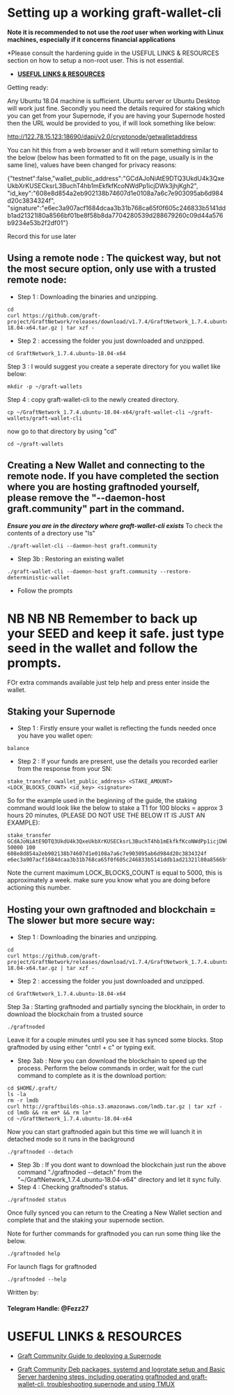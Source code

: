 # Setting up a working graft-wallet-cli

**Note it is recommended to not use the *root* user when working with Linux machines, especially if it concerns financial applications**

*Please consult the hardening guide in the USEFUL LINKS & RESOURCES section on how to setup a non-root user. This is not essential.

- [**USEFUL LINKS & RESOURCES**](#useful-links--resources)

Getting ready:

Any Ubuntu 18.04 machine is sufficient. Ubuntu server or Ubuntu Desktop will work just fine.
Secondly you need the details required for staking which you can get from your Supernode, if you are having your Supernode hosted then the URL would be provided to you, if will look something like below:

http://122.78.15.123:18690/dapi/v2.0/cryptonode/getwalletaddress

You can hit this from a web browser and it will return something similar to the below (below has been formatted to fit on the page, usually is in the same line), values have been changed for privacy reasons:

{"testnet":false,"wallet_public_address":"GCdAJoNiAtE9DTQ3UkdU4k3QxeUkbXrKUSECksrL3BuchT4hb1mEkfkfKcoNWdPp1icjDWk3jhjKgh2",
"id_key":"608e8d854a2eb902138b74607d1e0108a7a6c7e903095ab6d984d20c3834324f",
"signature":"e6ec3a907acf1684dcaa3b31b768ca65f0f605c246833b5141ddb1ad21321l80a8566bf01be8f58b8da7704280539d288679260c09d44a576b9234e53b2f2df01"}

Record this for use later



## Using a remote node : The quickest way, but not the most secure option, only use with a trusted remote node:

- Step 1 : Downloading the binaries and unzipping.
````
cd
curl https://github.com/graft-project/GraftNetwork/releases/download/v1.7.4/GraftNetwork_1.7.4.ubuntu-18.04-x64.tar.gz | tar xzf -
````
- Step 2 : accessing the folder you just downloaded and unzipped.
````
cd GraftNetwork_1.7.4.ubuntu-18.04-x64
````
Step 3 : I would suggest you create a seperate directory for you wallet like below:
````
mkdir -p ~/graft-wallets
````
Step 4 : copy graft-wallet-cli to the newly created directory.
````
cp ~/GraftNetwork_1.7.4.ubuntu-18.04-x64/graft-wallet-cli ~/graft-wallets/graft-wallet-cli
````
now go to that directory by using "cd"
````
cd ~/graft-wallets
````
## Creating a New Wallet and connecting to the remote node. If you have completed the section where you are hosting graftnoded yourself, please remove the "--daemon-host graft.community" part in the command.

***Ensure you are in the directory where graft-wallet-cli exists*** To check the contents of a drectory use "ls"

````
./graft-wallet-cli --daemon-host graft.community
````
- Step 3b : Restoring an existing wallet
````
./graft-wallet-cli --daemon-host graft.community --restore-deterministic-wallet
````
- Follow the prompts

# NB NB NB Remember to back up your SEED and keep it safe. just type seed in the wallet and follow the prompts.

FOr extra commands available just telp help and press enter inside the wallet.

## Staking your Supernode

- Step 1 : Firstly ensure your wallet is reflecting the funds needed once you have you wallet open:
````
balance
````
- Step 2 : If your funds are present, use the details you recorded earlier from the response from your SN:
````
stake_transfer <wallet_public_address> <STAKE_AMOUNT> <LOCK_BLOCKS_COUNT> <id_key> <signature>
````

So for the example used in the beginning of the guide, the staking command would look like the below to stake a T1 for 100 blocks = approx 3 hours 20 minutes, (PLEASE DO NOT USE THE BELOW IT IS JUST AN EXAMPLE):
````
stake_transfer GCdAJoNiAtE9DTQ3UkdU4k3QxeUkbXrKUSECksrL3BuchT4hb1mEkfkfKcoNWdPp1icjDWk3jhjKgh2 50000 100 608e8d854a2eb902138b74607d1e0108a7a6c7e903095ab6d984d20c3834324f e6ec3a907acf1684dcaa3b31b768ca65f0f605c246833b5141ddb1ad21321l80a8566bf01be8f58b8da7704280539d288679260c09d44a576b9234e53b2f2df01
````

Note the current maximum LOCK_BLOCKS_COUNT is equal to 5000, this is approximately a week. make sure you know what you are doing before actioning this number.

## Hosting your own graftnoded and blockchain = The slower but more secure way:

- Step 1 : Downloading the binaries and unzipping.
````
cd
curl https://github.com/graft-project/GraftNetwork/releases/download/v1.7.4/GraftNetwork_1.7.4.ubuntu-18.04-x64.tar.gz | tar xzf -
````
- Step 2 : accessing the folder you just downloaded and unzipped.
````
cd GraftNetwork_1.7.4.ubuntu-18.04-x64
````
Step 3a : Starting graftnoded and partially syncing the blockhain, in order to download the blockchain from a trusted source
````
./graftnoded
````
Leave it for a couple minutes until you see it has synced some blocks. Stop graftnoded by using either "cntrl + c" or typing exit.

- Step 3ab : Now you can download the blockchain to speed up the process. Perform the below commands in order, wait for the curl command to complete as it is the download portion:
````
cd $HOME/.graft/
ls -la
rm -r lmdb
curl http://graftbuilds-ohio.s3.amazonaws.com/lmdb.tar.gz | tar xzf -
cd lmdb && rm em* && rm lo*
cd ~/GraftNetwork_1.7.4.ubuntu-18.04-x64
````
Now you can start graftnoded again but this time we will luanch it in detached mode so it runs in the background
````
./graftnoded --detach
````
- Step 3b : If you dont want to download the blockchain just run the above command "./graftnoded --detach" from the "~/GraftNetwork_1.7.4.ubuntu-18.04-x64" directory and let it sync fully.
- Step 4 : Checking graftnoded's status.
````
./graftnoded status
````

Once fully synced you can return to the Creating a New Wallet section and complete that and the staking your supernode section.

Note for further commands for graftnoded you can run some thing like the below.
````
./graftnoded help
````
For launch flags for graftnoded
````
./graftnoded --help
````
Written by:

#### Telegram Handle: @Fezz27

# USEFUL LINKS & RESOURCES

- [Graft Community Guide to deploying a Supernode](https://github.com/graft-community/docs/blob/master/Graft_Supernode_Mainnet_Simple-step-by-step-setup-instructions-for-non-Linux-users_v1.7.md)

- [Graft Community Deb packages, systemd and logrotate setup and Basic Server hardening steps, including operating graftnoded and graft-wallet-cli, troubleshooting supernode and using TMUX](https://github.com/graft-community/docs/blob/master/MaintenanceandServerHardeningguideforGraftSupernode_MultiSN_CommunityDebpackages.md)